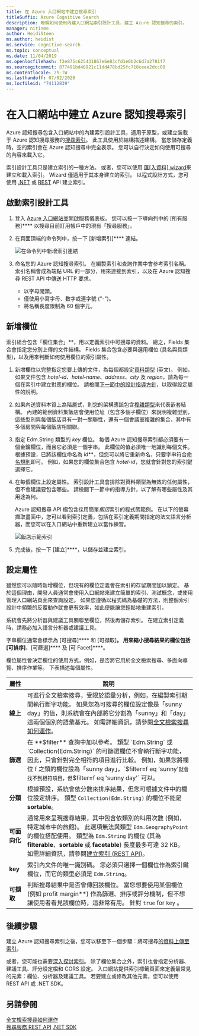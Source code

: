 ```yaml
---
title: 在 Azure 入口網站中建立搜尋索引
titleSuffix: Azure Cognitive Search
description: 瞭解如何使用內建入口網站索引設計工具，建立 Azure 認知搜尋的索引。
manager: nitinme
author: HeidiSteen
ms.author: heidist
ms.service: cognitive-search
ms.topic: conceptual
ms.date: 11/04/2019
ms.openlocfilehash: f2e875c625431867e6e83cfd1e0b2c6d7a2781f7
ms.sourcegitcommit: 877491bd46921c11dd478bd25fc718ceee2dcc08
ms.contentlocale: zh-TW
ms.lasthandoff: 07/02/2020
ms.locfileid: "74112839"
---
```

# <a name="create-an-azure-cognitive-search-index-in-the-portal"></a>在入口網站中建立 Azure 認知搜尋索引

Azure 認知搜尋包含入口網站中的內建索引設計工具，適用于原型，或建立裝載于 Azure 認知搜尋服務的[搜尋索引](search-what-is-an-index.md)。 此工具使用於結構描述建構。 當您儲存定義時，空的索引會在 Azure 認知搜尋中完全表示。 您可以自行決定如何使用可搜尋的內容來載入它。

索引設計工具只是建立索引的一種方法。 或者，您可以使用 [匯[入資料] wizard](search-get-started-portal.md)來建立和載入索引。 Wizard 僅適用于其本身建立的索引。 以程式設計方式，您可使用 [.NET](search-create-index-dotnet.md) 或 [REST](search-create-index-rest-api.md) API 建立索引。

## <a name="start-index-designer"></a>啟動索引設計工具

1. 登入 [Azure 入口網站](https://portal.azure.com)並開啟服務儀表板。 您可以按一下導向列中的 [所有服務]**** 以搜尋目前訂用帳戶中的現有「搜尋服務」。 

2. 在頁面頂端的命令列中，按一下 [新增索引]**** 連結。

   ![在命令列中新增索引連結](media/search-create-index-portal/add-index.png "在命令列中新增索引連結")

3. 命名您的 Azure 認知搜尋索引。 在編製索引和查詢作業中會參考索引名稱。 索引名稱會成為端點 URL 的一部分，用來連接到索引，以及在 Azure 認知搜尋 REST API 中傳送 HTTP 要求。

   * 以字母開頭。
   * 僅使用小寫字母、數字或連字號 ("-")。
   * 將名稱長度限制為 60 個字元。

## <a name="add-fields"></a>新增欄位

索引組合包含「欄位集合」**，用以定義索引中可搜尋的資料。 總之，Fields 集合會指定您分別上傳的文件結構。 Fields 集合包含必要與選用欄位 (具名與具類型)，以及用來判斷如何使用欄位的索引屬性。

1. 新增欄位以完整指定您要上傳的文件，為每個都設定[資料類型](https://docs.microsoft.com/rest/api/searchservice/supported-data-types) \(英文\)。 例如，如果文件包含 *hotel-id*、*hotel-name*、*address*、*city* 及 *region*，請為每一個在索引中建立對應的欄位。 請檢閱[下一節中的設計指導方針](#design)，以取得設定屬性的說明。

1. 如果內送資料本質上為階層式，則您的架構應該包含[複雜類型](search-howto-complex-data-types.md)來代表嵌套結構。 內建的範例資料集飯店會使用位址（包含多個子欄位）來說明複雜型別，這些型別與每個飯店具有一對一關聯性，還有一個會議室複雜的集合，其中有多個房間與每個飯店相關聯。 

1. 指定 Edm.String 類型的 *key* 欄位。 每個 Azure 認知搜尋索引都必須要有一個金鑰欄位，而且它必須是一個字串。 此欄位的值必須唯一地識別每個文件。 根據預設，已將該欄位命名為 id**，但您可以將它重新命名，只要字串符合[命名規則](https://docs.microsoft.com/rest/api/searchservice/Naming-rules)即可。 例如，如果您的欄位集合包含 *hotel-id*，您就會針對您的索引鍵選擇它。 

1. 在每個欄位上設定屬性。 索引設計工具會排除對資料類型為無效的任何屬性，但不會建議要包含哪些。 請檢閱下一節中的指導方針，以了解有哪些屬性及其用途為何。

    Azure 認知搜尋 API 檔包含採用簡單*飯店*索引的程式碼範例。 在以下的螢幕擷取畫面中，您可以看到索引定義，包括在索引定義期間指定的法文語言分析器，而您可以在入口網站中重新建立以當作練習。

    ![飯店示範索引](media/search-create-index-portal/field-definitions.png "飯店示範索引")

1. 完成後，按一下 [建立]****，以儲存並建立索引。

<a name="design"></a>

## <a name="set-attributes"></a>設定屬性

雖然您可以隨時新增欄位，但現有的欄位定義會在索引的存留期間加以鎖定。 基於這個理由，開發人員通常會使用入口網站來建立簡單的索引、測試概念，或使用管理入口網站頁面來查詢設定。 如果您遵循以程式碼為基礎的方法，則整個索引設計中頻繁的反覆動作就會更有效率，如此便能讓您輕鬆地重建索引。

系統會先將分析器與建議工具關聯至欄位，然後再儲存索引。 在建立索引定義時，請務必加入語言分析器或建議工具。

字串欄位通常會標示為 [可搜尋]**** 和 [可擷取]****。 用來縮小搜尋結果的欄位包括 [可排序]****、[可篩選]**** 及 [可 Facet]****。

欄位屬性會決定欄位的使用方式，例如，是否將它用於全文檢索搜尋、多面向導覽、排序作業等。 下表描述每個屬性。

|屬性|說明|  
|---------------|-----------------|  
|**線上**|可進行全文檢索搜尋，受限於語彙分析，例如，在編製索引期間執行斷字功能。 如果您為可搜尋的欄位設定像是「sunny day」的值，則系統會在內部將它分割為「sunny」和「day」這兩個個別的語彙基元。 如需詳細資訊，請參閱[全文檢索搜尋如何運作](search-lucene-query-architecture.md)。|  
|**篩選**|在 **$filter** 查詢中加以參考。 類型 `Edm.String` 或 `Collection(Edm.String)` 的可篩選欄位不會執行斷字功能，因此，只會針對完全相符的項目進行比較。 例如，如果您將欄位 f 之類的欄位設為「sunny day」，`$filter=f eq 'sunny'` 就會找不到相符項目，但 `$filter=f eq 'sunny day'` 可以。 |  
|**分類**|根據預設，系統會依分數來排序結果，但您可根據文件中的欄位設定排序。 類型 `Collection(Edm.String)` 的欄位不能是 **sortable**。 |  
|**可面向化**|通常用來呈現搜尋結果，其中包含依類別的叫用次數 (例如，特定城市中的旅館)。 此選項無法與類型 `Edm.GeographyPoint`的欄位搭配使用。 類型為 `Edm.String` 的欄位 (其為 **filterable**、**sortable** 或 **facetable**) 長度最多可達 32 KB。 如需詳細資訊，請參閱[建立索引 (REST API)](https://docs.microsoft.com/rest/api/searchservice/create-index)。|  
|**key**|索引內文件的唯一識別碼。 您必須只選擇一個欄位作為索引鍵欄位，而它的類型必須是 `Edm.String`。|  
|**可擷取**|判斷搜尋結果中是否會傳回該欄位。 當您想要使用某個欄位 (例如 profit margin**) 作為篩選、排序或評分機制，但不想讓使用者看見該欄位時，這非常有用。 針對 `true` for `key` 。|  

## <a name="next-steps"></a>後續步驟

建立 Azure 認知搜尋索引之後，您可以移至下一個步驟：將可搜尋[的資料上傳至索引](search-what-is-data-import.md)。

或者，您可能也需要[深入探討索引](search-what-is-an-index.md)。 除了欄位集合之外，索引也會指定分析器、建議工具、評分設定檔和 CORS 設定。 入口網站提供索引標籤頁面來定義最常見的元素：欄位、分析器及建議工具。 若要建立或修改其他元素，您可以使用 REST API 或 .NET SDK。

## <a name="see-also"></a>另請參閱

 [全文檢索搜尋如何運作](search-lucene-query-architecture.md)  
 [搜尋服務 REST API](https://docs.microsoft.com/rest/api/searchservice/) [.NET SDK](https://docs.microsoft.com/dotnet/api/overview/azure/search?view=azure-dotnet)

